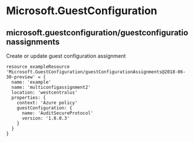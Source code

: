 # Microsoft.GuestConfiguration

## microsoft.guestconfiguration/guestconfigurationassignments

Create or update guest configuration assignment
```bicep
resource exampleResource 'Microsoft.GuestConfiguration/guestConfigurationAssignments@2018-06-30-preview' = {
  name: 'example'
  name: 'multiconfigassignment2'
  location: 'westcentralus'
  properties: {
    context: 'Azure policy'
    guestConfiguration: {
      name: 'AuditSecureProtocol'
      version: '1.0.0.3'
    }
  }
}
```
